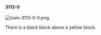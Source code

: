 #### 3113-0
![train-3113-0-0.png](https://github.com/lil-lab/nlvr/raw/master/nlvr/train/images/0/train-3113-0-0.png "train-3113-0-0.png")

There is a black block above a yellow block.
